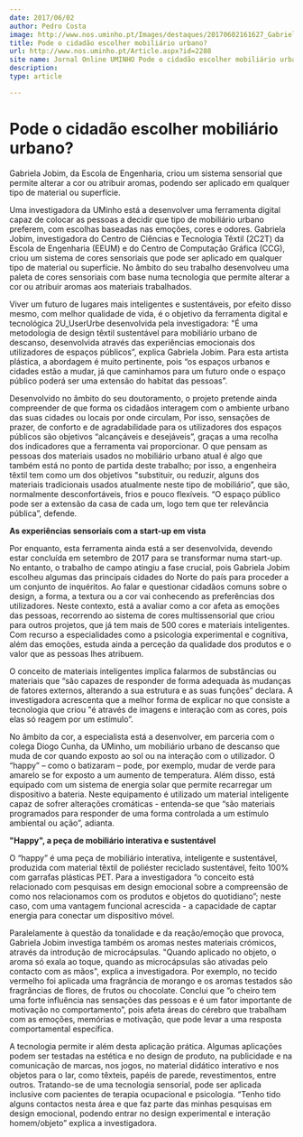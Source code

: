 ```yaml
---
date: 2017/06/02
author: Pedro Costa
image: http://www.nos.uminho.pt/Images/destaques/20170602161627_GabrielaJobim3.jpg
title: Pode o cidadão escolher mobiliário urbano?
url: http://www.nos.uminho.pt/Article.aspx?id=2288
site name: Jornal Online UMINHO Pode o cidadão escolher mobiliário urbano?
description: 
type: article

---
```

# Pode o cidadão escolher mobiliário urbano?




Gabriela Jobim, da Escola de Engenharia, criou um sistema sensorial que permite alterar a cor ou atribuir aromas, podendo ser aplicado em qualquer tipo de material ou superfície.

Uma investigadora da UMinho está a desenvolver uma ferramenta digital capaz de colocar as pessoas a decidir que tipo de mobiliário urbano preferem, com escolhas baseadas nas emoções, cores e odores. Gabriela Jobim, investigadora do Centro de Ciências e Tecnologia Têxtil (2C2T) da Escola de Engenharia (EEUM) e do Centro de Computação Gráfica (CCG), criou um sistema de cores sensoriais que pode ser aplicado em qualquer tipo de material ou superfície. No âmbito do seu trabalho desenvolveu uma paleta de cores sensoriais com base numa tecnologia que permite alterar a cor ou atribuir aromas aos materiais trabalhados.



Viver um futuro de lugares mais inteligentes e sustentáveis, por efeito disso mesmo, com melhor qualidade de vida, é o objetivo da ferramenta digital e tecnológica 2U_UserUrbe desenvolvida pela investigadora: "É uma metodologia de design têxtil sustentável para mobiliário urbano de descanso, desenvolvida através das experiências emocionais dos utilizadores de espaços públicos”, explica Gabriela Jobim. Para esta artista plástica, a abordagem é muito pertinente, pois “os espaços urbanos e cidades estão a mudar, já que caminhamos para um futuro onde o espaço público poderá ser uma extensão do habitat das pessoas”. 



Desenvolvido no âmbito do seu doutoramento, o projeto pretende ainda compreender de que forma os cidadãos interagem com o ambiente urbano das suas cidades ou locais por onde circulam, Por isso, sensações de prazer, de conforto e de agradabilidade para os utilizadores dos espaços públicos são objetivos “alcançáveis e desejáveis”, graças a uma recolha dos indicadores que a ferramenta vai proporcionar. O que pensam as pessoas dos materiais usados no mobiliário urbano atual é algo que também está no ponto de partida deste trabalho; por isso, a engenheira têxtil tem como um dos objetivos "substituir, ou reduzir, alguns dos materiais tradicionais usados atualmente neste tipo de mobiliário”, que são, normalmente desconfortáveis, frios e pouco flexíveis. “O espaço público pode ser a extensão da casa de cada um, logo tem que ter relevância pública”, defende.



**As experiências sensoriais com a start-up em vista** 


Por enquanto, esta ferramenta ainda está a ser desenvolvida, devendo estar concluída em setembro de 2017 para se transformar numa start-up. No entanto, o trabalho de campo atingiu a fase crucial, pois Gabriela Jobim escolheu algumas das principais cidades do Norte do país para proceder a um conjunto de inquéritos. Ao falar e questionar cidadãos comuns sobre o design, a forma, a textura ou a cor vai conhecendo as preferências dos utilizadores. Neste contexto, está a avaliar como a cor afeta as emoções das pessoas, recorrendo ao sistema de cores multissensorial que criou para outros projetos, que já tem mais de 500 cores e materiais inteligentes. Com recurso a especialidades como a psicologia experimental e cognitiva, além das emoções, estuda ainda a perceção da qualidade dos produtos e o valor que as pessoas lhes atribuem.

O conceito de materiais inteligentes implica falarmos de substâncias ou materiais que “são capazes de responder de forma adequada às mudanças de fatores externos, alterando a sua estrutura e as suas funções” declara. A investigadora acrescenta que a melhor forma de explicar no que consiste a tecnologia que criou "é através de imagens e interação com as cores, pois elas só reagem por um estímulo”.  



No âmbito da cor, a especialista está a desenvolver, em parceria com o colega Diogo Cunha, da UMinho, um mobiliário urbano de descanso que muda de cor quando exposto ao sol ou na interação com o utilizador. O “happy” – como o batizaram – pode, por exemplo, mudar de verde para amarelo se for exposto a um aumento de temperatura. Além disso, está equipado com um sistema de energia solar que permite recarregar um dispositivo a bateria. Neste equipamento é utilizado um material inteligente capaz de sofrer alterações cromáticas - entenda-se que “são materiais programados para responder de uma forma controlada a um estímulo ambiental ou ação”, adianta.

**"Happy", a peça de mobiliário interativa e sustentável** 

O “happy” é uma peça de mobiliário interativa, inteligente e sustentável, produzida com material têxtil de poliéster reciclado sustentável, feito 100% com garrafas plásticas PET. Para a investigadora “o conceito está relacionado com pesquisas em design emocional sobre a compreensão de como nos relacionamos com os produtos e objetos do quotidiano”; neste caso, com uma vantagem funcional acrescida - a capacidade de captar energia para conectar um dispositivo móvel.



Paralelamente à questão da tonalidade e da reação/emoção que provoca, Gabriela Jobim investiga também os aromas nestes materiais crómicos, através da introdução de microcápsulas. "Quando aplicado no objeto, o aroma só exala ao toque, quando as microcápsulas são ativadas pelo contacto com as mãos", explica a investigadora. Por exemplo, no tecido vermelho foi aplicada uma fragrância de morango e os aromas testados são fragrâncias de flores, de frutos ou chocolate. Conclui que “o cheiro tem uma forte influência nas sensações das pessoas e é um fator importante de motivação no comportamento”, pois afeta áreas do cérebro que trabalham com as emoções, memórias e motivação, que pode levar a uma resposta comportamental específica.



A tecnologia permite ir além desta aplicação prática. Algumas aplicações podem ser testadas na estética e no design de produto, na publicidade e na comunicação de marcas, nos jogos, no material didático interativo e nos objetos para o lar, como têxteis, papéis de parede, revestimentos, entre outros. Tratando-se de uma tecnologia sensorial, pode ser aplicada inclusive com pacientes de terapia ocupacional e psicologia. “Tenho tido alguns contactos nesta área e que faz parte das minhas pesquisas em design emocional, podendo entrar no design experimental e interação homem/objeto” explica a investigadora.
